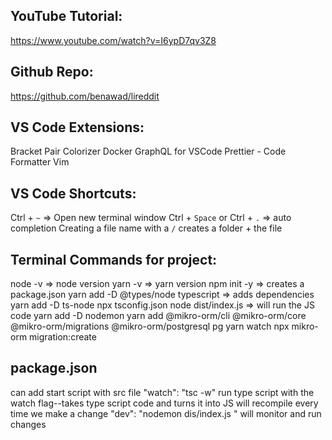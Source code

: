 ## YouTube Tutorial:
https://www.youtube.com/watch?v=I6ypD7qv3Z8

## Github Repo:
https://github.com/benawad/lireddit

## VS Code Extensions:
Bracket Pair Colorizer
Docker
GraphQL for VSCode
Prettier - Code Formatter
Vim

## VS Code Shortcuts:
Ctrl + `~` => Open new terminal window
Ctrl + `Space` or Ctrl + `.` => auto completion
Creating a file name with a `/` creates a folder + the file

## Terminal Commands for project:
node -v => node version
yarn -v => yarn version
npm init -y => creates a package.json
yarn add -D @types/node typescript => adds dependencies
yarn add -D ts-node
npx tsconfig.json
node dist/index.js => will run the JS code
yarn add -D nodemon
yarn add @mikro-orm/cli @mikro-orm/core @mikro-orm/migrations @mikro-orm/postgresql pg
yarn watch
npx mikro-orm migration:create 

## package.json
can add start script with src file
"watch": "tsc -w" run type script with the watch flag--takes type script code and turns it into JS
will recompile every time we make a change
"dev": "nodemon dis/index.js " will monitor and run changes
